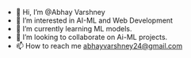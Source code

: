 - 👋 Hi, I’m @Abhay Varshney
- 👀 I’m interested in AI-ML and Web Development
- 🌱 I’m currently learning ML models.
- 💞️ I’m looking to collaborate on Ai-ML projects.
- 📫 How to reach me abhayvarshney24@gmail.com


